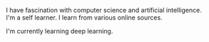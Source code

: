 I have fascination with computer science and artificial intelligence. <br/>
I'm a self learner. I learn from various online sources.

I'm currently learning deep learning.

<!---
masab5/masab5 is a ✨ special ✨ repository because its `README.md` (this file) appears on your GitHub profile.
You can click the Preview link to take a look at your changes.
--->
